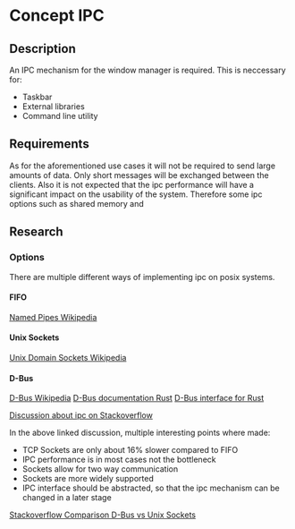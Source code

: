 # Concept IPC

## Description

An IPC mechanism for the window manager is required.
This is neccessary for:

* Taskbar
* External libraries
* Command line utility

## Requirements
As for the aforementioned use cases it will not be required to send large amounts of data. 
Only short messages will be exchanged between the clients. Also it is not expected that the ipc performance will have a significant impact on the usability of the system.
Therefore some ipc options such as shared memory and 

## Research

### Options
There are multiple different ways of implementing ipc on posix systems.

#### FIFO
[Named Pipes Wikipedia](https://en.wikipedia.org/wiki/Named_pipe)

#### Unix Sockets
[Unix Domain Sockets Wikipedia](https://de.wikipedia.org/wiki/Unix_Domain_Socket)

#### D-Bus
[D-Bus Wikipedia](https://en.wikipedia.org/wiki/D-Bus)
[D-Bus documentation Rust](https://docs.rs/dbus/latest/dbus/)
[D-Bus interface for Rust](https://github.com/diwic/dbus-rs)



[Discussion about ipc on Stackoverflow](https://stackoverflow.com/questions/1235958/ipc-performance-named-pipe-vs-socket)

In the above linked discussion, multiple interesting points where made:
* TCP Sockets are only about 16% slower compared to FIFO
* IPC performance is in most cases not the bottleneck
* Sockets allow for two way communication
* Sockets are more widely supported
* IPC interface should be abstracted, so that the ipc mechanism can be changed in a later stage

[Stackoverflow Comparison D-Bus vs Unix Sockets](https://stackoverflow.com/questions/33887063/difference-between-dbus-and-other-interprocess-communications-method)

